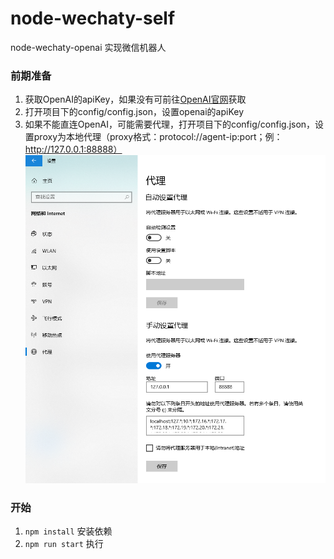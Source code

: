 <!--
 * @Author: yangss
 * @Position: 
 * @Date: 2023-03-31 10:24:59
 * @LastEditors: yangss
 * @LastEditTime: 2023-04-17 14:00:29
 * @FilePath: \node-wechaty-self\README.md
-->
# node-wechaty-self
node-wechaty-openai 实现微信机器人

### 前期准备

1. 获取OpenAI的apiKey，如果没有可前往[OpenAI官网](https://platform.openai.com/account/api-keys)获取
2. 打开项目下的config/config.json，设置openai的apiKey
3. 如果不能直连OpenAI，可能需要代理，打开项目下的config/config.json，设置proxy为本地代理（proxy格式：protocol://agent-ip:port；例：http://127.0.0.1:88888）
![Alt](./static/images/proxy.png#pic_center)
### 开始

 1. `npm install` 安装依赖
 2. `npm run start` 执行






